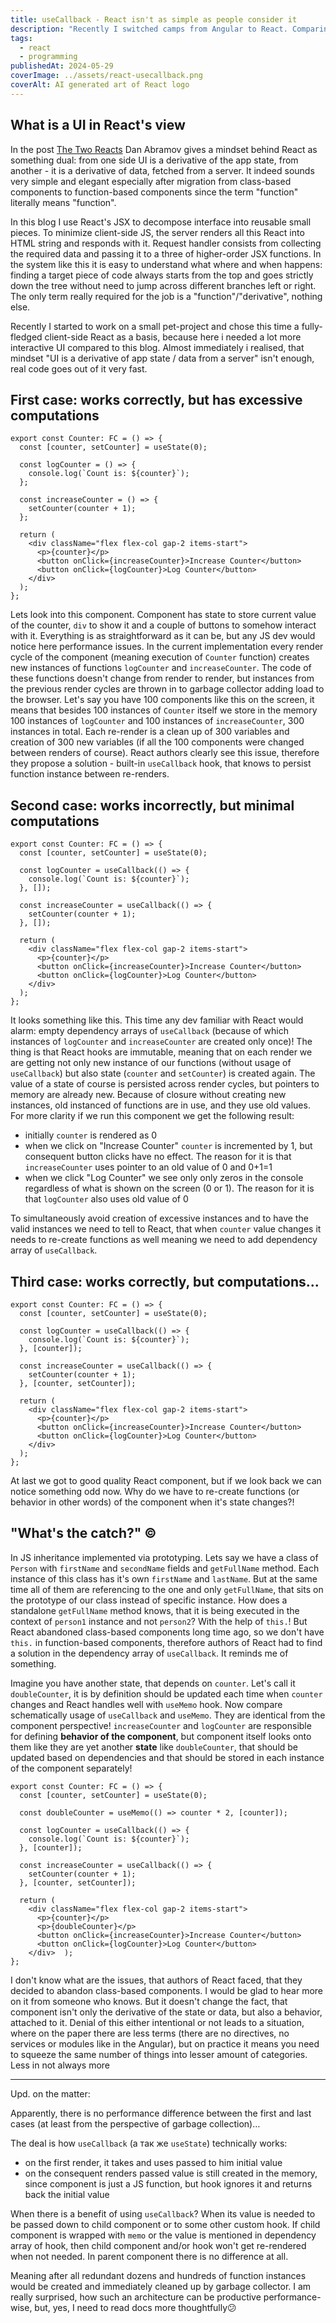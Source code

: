 ```yaml
---
title: useCallback - React isn't as simple as people consider it
description: "Recently I switched camps from Angular to React. Comparing these two technologies head-to-head is quite naive thing to do. There is a long-standing perception in the tech world, that React may lack some features, but it is simple and elegant, while Angular is complex and heavy, but it is a \"batteries included\" solution. Without experience with react I had nothing to do with this perception, but now it changed. I don't agree, that React is simple and `useCallback` is my proof"
tags:
  - react
  - programming
publishedAt: 2024-05-29
coverImage: ../assets/react-usecallback.png
coverAlt: AI generated art of React logo
---
```


## What is a UI in React's view

In the post [The Two Reacts](https://overreacted.io/the-two-reacts/) Dan Abramov gives a mindset behind React as something dual: from one side UI is a derivative of the app state, from another - it is a derivative of data, fetched from a server. It indeed sounds very simple and elegant especially after migration from class-based components to function-based components since the term "function" literally means "function".

In this blog I use React's JSX to decompose interface into reusable small pieces. To minimize client-side JS, the server renders all this React into HTML string and responds with it. Request handler consists from collecting the required data and passing it to a three of higher-order JSX functions. In the system like this it is easy to understand what where and when happens: finding a target piece of code always starts from the top and goes strictly down the tree without need to jump across different branches left or right. The only term really required for the job is a "function"/"derivative", nothing else.

Recently I started to work on a small pet-project and chose this time a fully-fledged client-side React as a basis, because here i needed a lot more interactive UI compared to this blog. Almost immediately i realised, that mindset "UI is a derivative of app state / data from a server" isn't enough, real code goes out of it very fast.

## First case: works correctly, but has excessive computations

```tsx
export const Counter: FC = () => {
  const [counter, setCounter] = useState(0);

  const logCounter = () => {
    console.log(`Count is: ${counter}`);
  };

  const increaseCounter = () => {
    setCounter(counter + 1);
  };

  return (
    <div className="flex flex-col gap-2 items-start">
      <p>{counter}</p>
      <button onClick={increaseCounter}>Increase Counter</button>
      <button onClick={logCounter}>Log Counter</button>
    </div>
  );
};
```

Lets look into this component. Component has state to store current value of the counter, `div` to show it and a couple of buttons to somehow interact with it. Everything is as straightforward as it can be, but any JS dev would notice here performance issues. In the current implementation every render cycle of the component (meaning execution of `Counter` function) creates new instances of functions `logCounter` and `increaseCounter`. The code of these functions doesn't change from render to render, but instances from the previous render cycles are thrown in to garbage collector adding load to the browser. Let's say you have 100 components like this on the screen, it means that besides 100 instances of `Counter` itself we store in the memory 100 instances of `logCounter` and 100 instances of `increaseCounter`, 300 instances in total. Each re-render is a clean up of 300 variables and creation of 300 new variables (if all the 100 components were changed between renders of course). React authors clearly see this issue, therefore they propose a solution - built-in `useCallback` hook, that knows to persist function instance between re-renders.

## Second case: works incorrectly, but minimal computations

```tsx
export const Counter: FC = () => {
  const [counter, setCounter] = useState(0);

  const logCounter = useCallback(() => {
    console.log(`Count is: ${counter}`);
  }, []);

  const increaseCounter = useCallback(() => {
    setCounter(counter + 1);
  }, []);

  return (
    <div className="flex flex-col gap-2 items-start">
      <p>{counter}</p>
      <button onClick={increaseCounter}>Increase Counter</button>
      <button onClick={logCounter}>Log Counter</button>
    </div>
  );
};
```

It looks something like this. This time any dev familiar with React would alarm: empty dependency arrays of `useCallback` (because of which instances of `logCounter` and `increaseCounter` are created only once)! The thing is that React hooks are immutable, meaning that on each render we are getting not only new instance of our functions (without usage of `useCallback`) but also state (`counter` and `setCounter`) is created again. The value of a state of course is persisted across render cycles, but pointers to memory are already new. Because of closure without creating new instances, old instanced of functions are in use, and they use old values. For more clarity if we run this component we get the following result:

- initially `counter` is rendered as 0
- when we click on "Increase Counter" `counter` is incremented by 1, but consequent button clicks have no effect. The reason for it is that `increaseCounter` uses pointer to an old value of 0 and 0+1=1
- when we click "Log Counter" we see only only zeros in the console regardless of what is shown on the screen (0 or 1). The reason for it is that `logCounter` also uses old value of 0

To simultaneously avoid creation of excessive instances and to have the valid instances we need to tell to React, that when `counter` value changes it needs to re-create functions as well meaning we need to add dependency array of `useCallback`.

## Third case: works correctly, but computations...

```tsx
export const Counter: FC = () => {
  const [counter, setCounter] = useState(0);

  const logCounter = useCallback(() => {
    console.log(`Count is: ${counter}`);
  }, [counter]);

  const increaseCounter = useCallback(() => {
    setCounter(counter + 1);
  }, [counter, setCounter]);

  return (
    <div className="flex flex-col gap-2 items-start">
      <p>{counter}</p>
      <button onClick={increaseCounter}>Increase Counter</button>
      <button onClick={logCounter}>Log Counter</button>
    </div>
  );
};
```

At last we got to good quality React component, but if we look back we can notice something odd now. Why do we have to re-create functions (or behavior in other words) of the component when it's state changes?!

## "What's the catch?" ©️

In JS inheritance implemented via prototyping. Lets say we have a class of `Person` with `firstName` and `secondName` fields and `getFullName` method. Each instance of this class has it's own `firstName` and `lastName`. But at the same time all of them are referencing to the one and only `getFullName`, that sits on the prototype of our class instead of specific instance. How does a standalone `getFullName` method knows, that it is being executed in the context of `person1` instance and not `person2`? With the help of `this.`! But React abandoned class-based components long time ago, so we don't have `this.` in function-based components, therefore authors of React had to find a solution in the dependency array of `useCallback`. It reminds me of something.

Imagine you have another state, that depends on `counter`. Let's call it `doubleCounter`, it is by definition should be updated each time when `counter` changes and React handles well with `useMemo` hook. Now compare schematically usage of `useCallback` and `useMemo`. They are identical from the component perspective! `increaseCounter` and `logCounter` are responsible for defining **behavior of the component**, but component itself looks onto them like they are yet another **state** like `doubleCounter`, that should be updated based on dependencies and that should be stored in each instance of the component separately!

```tsx
export const Counter: FC = () => {
  const [counter, setCounter] = useState(0);

  const doubleCounter = useMemo(() => counter * 2, [counter]);

  const logCounter = useCallback(() => {
    console.log(`Count is: ${counter}`);
  }, [counter]);

  const increaseCounter = useCallback(() => {
    setCounter(counter + 1);
  }, [counter, setCounter]);

  return (
    <div className="flex flex-col gap-2 items-start">
      <p>{counter}</p>
      <p>{doubleCounter}</p>
      <button onClick={increaseCounter}>Increase Counter</button>
      <button onClick={logCounter}>Log Counter</button>
    </div>  );
};
```

I don't know what are the issues, that authors of React faced, that they decided to abandon class-based components. I would be glad to hear more on it from someone who knows. But it doesn't change the fact, that component isn't only the derivative of the state or data, but also a behavior, attached to it. Denial of this either intentional or not leads to a situation, where on the paper there are less terms (there are no directives, no services or modules like in the Angular), but on practice it means you need to squeeze the same number of things into lesser amount of categories. Less in not always more


---

Upd. on the matter:

Apparently, there is no performance difference between the first and last cases (at least from the perspective of garbage collection)…

The deal is how `useCallback` (а так же `useState`) technically works:

- on the first render, it takes and uses passed to him initial value
- on the consequent renders passed value is still created in the memory, since component is just a JS function, but hook ignores it and returns back the initial value

When there is a benefit of using `useCallback`? When its value is needed to be passed down to child component or to some other custom hook. If child component is wrapped with `memo` or the value is mentioned in dependency array of hook, then child component and/or hook won't get re-rendered when not needed. In parent component there is no difference at all.

Meaning after all redundant dozens and hundreds of function instances would be created and immediately cleaned up by garbage collector. I am really surprised, how such an architecture can be productive performance-wise, but, yes, I need to read docs more thoughtfully😕
